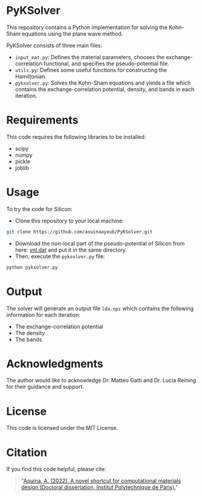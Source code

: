 # PyKSolver

This repository contains a Python implementation for solving the Kohn-Sham equations using the plane wave method.

PyKSolver consists of three main files:
- `input_mat.py`: Defines the material parameters, chooses the exchange-correlation functional, and specifies the pseudo-potential file.
- `utils.py`: Defines some useful functions for constructing the Hamiltonian.
- `pyksolver.py`: Solves the Kohn-Sham equations and yields a file which contains the exchange-correlation potential, density, and bands in each iteration.

# Requirements

This code requires the following libraries to be installed:
- scipy
- numpy
- pickle
- joblib 
# Usage 
To try the code for Silicon:
- Clone this repository to your local machine:

```bash
git clone https://github.com/aouinaayoub/PyKSolver.git
``` 
- Download the non-local part of the pseudo-potential of Silicon from here: [vnl.dat](https://zenodo.org/record/7661254/files/vnl.tar.gz?download=1) and put it in the same directory. 
- Then, execute the `pyksolver.py` file:
```bash 
python pyksolver.py
``` 
# Output

The solver will generate an output file `lda.npz` which contains the following information for each iteration:
- The exchange-correlation potential
- The density
- The bands

# Acknowledgments

The author would like to acknowledge Dr. Matteo Gatti and Dr. Lucia Reining for their guidance and support.

# License

This code is licensed under the MIT License.

# Citation 
 If you find this code helpful, please cite: 
> "[Aouina, A. (2022). A novel shortcut for computational materials design (Doctoral dissertation, Institut Polytechnique de Paris).](https://hal-cnrs.archives-ouvertes.fr/X-LSI/tel-03662872v1)" 
